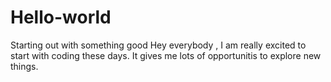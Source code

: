 # Hello-world
Starting out with something good
Hey everybody , I am really excited to start with coding these days. It gives me lots of opportunitis to explore new things.
